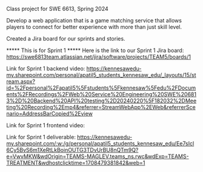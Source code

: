 
Class project for SWE 6613, Spring 2024

Develop a web application that is a game matching service that allows players to connect for better experience with more than just skill level. 

Created a Jira board for our sprints and stories. 


***** This is for Sprint 1 *****
Here is the link to our Sprint 1 Jira board: https://swe6813team.atlassian.net/jira/software/projects/TEAM5/boards/1

Link for Sprint 1 backend video: https://kennesawedu-my.sharepoint.com/personal/apatil5_students_kennesaw_edu/_layouts/15/stream.aspx?id=%2Fpersonal%2Fapatil5%5Fstudents%5Fkennesaw%5Fedu%2FDocuments%2FRecordings%2FWeb%20Service%20Engineering%20SWE%206813%2D%20Backend%20API%20testing%2D20240220%5F182032%2DMeeting%20Recording%2Emp4&referrer=StreamWebApp%2EWeb&referrerScenario=AddressBarCopied%2Eview

Link for Sprint 1 frontend video: 

Link for Sprint 1 deliverable: https://kennesawedu-my.sharepoint.com/:w:/g/personal/apatil5_students_kennesaw_edu/Ee7sIcl6Cy5BvS6m1XeRtLkBoinOUTG3TDvUrBU8nQTm9Q?e=VwvMKW&wdOrigin=TEAMS-MAGLEV.teams_ns.rwc&wdExp=TEAMS-TREATMENT&wdhostclicktime=1708479381842&web=1
